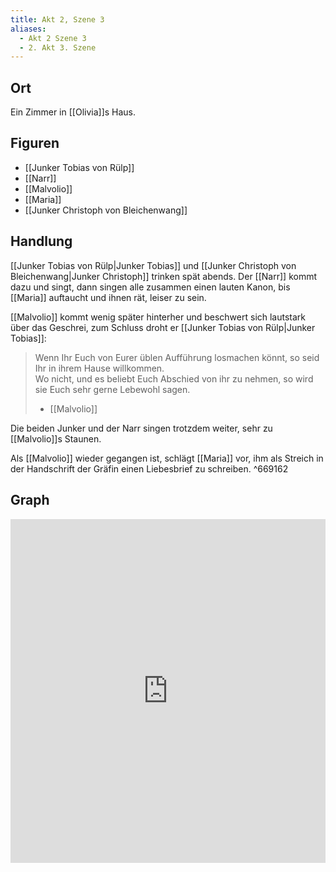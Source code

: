 ```yaml
---
title: Akt 2, Szene 3
aliases:
  - Akt 2 Szene 3
  - 2. Akt 3. Szene
---
```

## Ort
Ein Zimmer in [[Olivia]]s Haus.

## Figuren
- [[Junker Tobias von Rülp]]
- [[Narr]]
- [[Malvolio]]
- [[Maria]]
- [[Junker Christoph von Bleichenwang]]

## Handlung
[[Junker Tobias von Rülp|Junker Tobias]] und [[Junker Christoph von Bleichenwang|Junker Christoph]] trinken spät abends. Der [[Narr]] kommt dazu und singt, dann singen alle zusammen einen lauten Kanon, bis [[Maria]] auftaucht und ihnen rät, leiser zu sein.

[[Malvolio]] kommt wenig später hinterher und beschwert sich lautstark über das Geschrei, zum Schluss droht er [[Junker Tobias von Rülp|Junker Tobias]]:

> Wenn Ihr Euch von Eurer üblen Aufführung losmachen könnt, so seid Ihr in ihrem Hause willkommen.  
> Wo nicht, und es beliebt Euch Abschied von ihr zu nehmen, so wird sie Euch sehr gerne Lebewohl sagen.
> - [[Malvolio]]

Die beiden Junker und der Narr singen trotzdem weiter, sehr zu [[Malvolio]]s Staunen. 

Als [[Malvolio]] wieder gegangen ist, schlägt [[Maria]] vor, ihm als Streich in der Handschrift der Gräfin einen Liebesbrief zu schreiben. ^669162

## Graph
<iframe src="https://catchears.github.io/was-ihr-wollt-graphs/act-2/act-2-scene-3-dark" width=100% height=550 style="border: 0;"></iframe>
